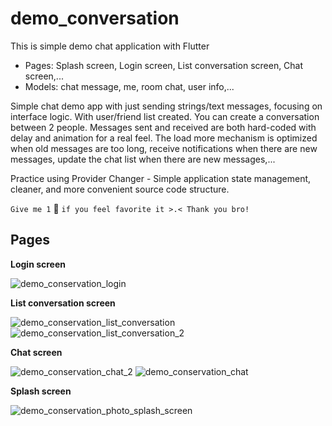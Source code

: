 # demo_conversation
This is simple demo chat application with Flutter

- Pages: Splash screen, Login screen, List conversation screen, Chat screen,...
- Models: chat message, me, room chat, user info,...

Simple chat demo app with just sending strings/text messages, focusing on interface logic. With user/friend list created. You can create a conversation between 2 people. Messages sent and received are both hard-coded with delay and animation for a real feel. The load more mechanism is optimized when old messages are too long, receive notifications when there are new messages, update the chat list when there are new messages,...

Practice using Provider Changer - Simple application state management, cleaner, and more convenient source code structure.

`Give me 1` 🌟 `if you feel favorite it >.< Thank you bro!`

## Pages
**Login screen**

![demo_conservation_login](https://user-images.githubusercontent.com/33143698/128981453-e759f0b8-ab7a-44fd-858e-8f05ffae1069.png)

**List conversation screen**

![demo_conservation_list_conversation](https://user-images.githubusercontent.com/33143698/128981470-6fa7dda3-6d1e-4ccf-8516-6a5faaf19202.png)
![demo_conservation_list_conversation_2](https://user-images.githubusercontent.com/33143698/128981483-ef1cb633-25b4-4e98-a7fa-86d29a220228.png)


**Chat screen**

![demo_conservation_chat_2](https://user-images.githubusercontent.com/33143698/128981527-2a0430bd-26bd-4324-a88d-20c8f38ed677.png)
![demo_conservation_chat](https://user-images.githubusercontent.com/33143698/128981559-1aba591f-e8f5-4c87-a7a2-a35c119ca277.png)


**Splash screen**

![demo_conservation_photo_splash_screen](https://user-images.githubusercontent.com/33143698/128981571-daff1a84-c1df-449c-859d-8ac8f99036d6.png)








